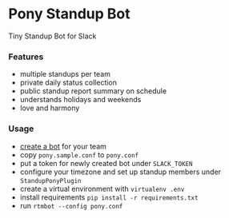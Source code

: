 # Pony Standup Bot
Tiny Standup Bot for Slack

### Features
* multiple standups per team
* private daily status collection
* public standup report summary on schedule
* understands holidays and weekends
* love and harmony

### Usage
* [create a bot](https://my.slack.com/services/new/bot) for your team
* copy `pony.sample.conf` to `pony.conf`
* put a token for newly created bot under `SLACK_TOKEN`
* configure your timezone and set up standup members under `StandupPonyPlugin`
* create a virtual environment with `virtualenv .env`
* install requirements `pip install -r requirements.txt`
* run `rtmbot --config pony.conf`
